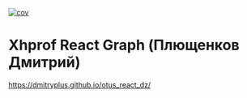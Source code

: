 [![cov](https://dmitryplus.github.io/otus_react_dz/badges/coverage.svg)](https://github.com/dmitryplus/otus_react_dz/actions)


# Xhprof React Graph (Плющенков Дмитрий)

https://dmitryplus.github.io/otus_react_dz/